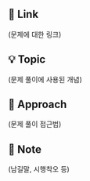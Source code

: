 ## 🔗 Link
(문제에 대한 링크)

## 💡 Topic
(문제 풀이에 사용된 개념)

## 🔑 Approach
(문제 풀이 접근법)

## 📑 Note
(남길말, 시행착오 등)
   
